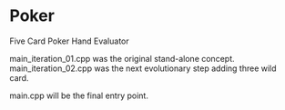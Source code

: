 # Poker

Five Card Poker Hand Evaluator

main_iteration_01.cpp was the original stand-alone concept.
main_iteration_02.cpp was the next evolutionary step adding three wild card.

main.cpp will be the final entry point.
